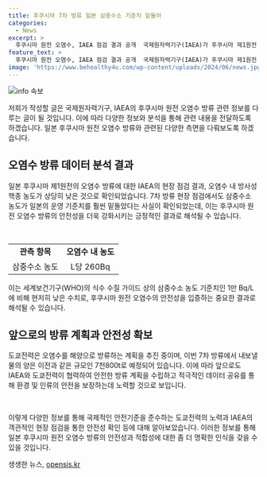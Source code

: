 ```yaml
---
title: 후쿠시마 7차 방류 일본 삼중수소 기준치 밑돌아
categories:
  - News
excerpt: >
  후쿠시마 원전 오염수, IAEA 점검 결과 공개  국제원자력기구(IAEA)가 후쿠시마 제1원전 오염수 7차 방류 현장 점검 결과를 공개했다. 일본의 운영 기준치를 크게 밑돌아 독립적 분석에서 삼중수소(트리튬) 농도가 낮게 나왔으며, WHO의 기준치보다 매우 낮다고 전했다. 도쿄전력은 7차 방류를 시작하여 이번에는 7천800t의 오염수를 바다로 방류할 예정이다. ALPS로 처리되었지만 삼중수소가 여전히 남아있어 희석 처리 후 방류한다고 밝혔다. IAEA의 점검 결과에 따르면 일본의 운영 기준치를 크게 하회하는 것으로 나타났다.
feature_text: >
  후쿠시마 원전 오염수, IAEA 점검 결과 공개  국제원자력기구(IAEA)가 후쿠시마 제1원전 오염수 7차 방류 현장 점검 결과를 공개했다. 일본의 운영 기준치를 크게 밑돌아 독립적 분석에서 삼중수소(트리튬) 농도가 낮게 나왔으며, WHO의 기준치보다 매우 낮다고 전했다. 도쿄전력은 7차 방류를 시작하여 이번에는 7천800t의 오염수를 바다로 방류할 예정이다. ALPS로 처리되었지만 삼중수소가 여전히 남아있어 희석 처리 후 방류한다고 밝혔다. IAEA의 점검 결과에 따르면 일본의 운영 기준치를 크게 하회하는 것으로 나타났다.
image: 'https://www.behealthy4u.com/wp-content/uploads/2024/06/news.jpg'
---
```


<p><img src="https://www.behealthy4u.com/wp-content/uploads/2024/06/news.jpg" alt="info 속보" /></p>

<p>저희가 작성할 글은 국제원자력기구, IAEA의 후쿠시마 원전 오염수 방류 관련 정보를 다루는 글이 될 것입니다. 이에 따라 다양한 정보와 분석을 통해 관련 내용을 전달하도록 하겠습니다. 일본 후쿠시마 원전 오염수 방류와 관련된 다양한 측면을 다뤄보도록 하겠습니다. </p>

<h2 data-ke-size="size26">오염수 방류 데이터 분석 결과</h2>

<p>일본 후쿠시마 제1원전의 오염수 방류에 대한 IAEA의 현장 점검 결과, 오염수 내 방사성 핵종 농도가 상당히 낮은 것으로 확인되었습니다. 7차 방류 현장 점검에서도 삼중수소 농도가 일본의 운영 기준치를 훨씬 밑돌았다는 사실이 확인되었는데, 이는 후쿠시마 원전 오염수 방류의 안전성을 더욱 강화시키는 긍정적인 결과로 해석될 수 있습니다.</p>

<p data-ke-size="size16">&nbsp;</p>

<table>
  <tr>
    <td style="text-align: center; height: 17px;"><b>관측 항목</b></td>
    <td style="text-align: center; height: 17px;"><b>오염수 내 농도</b></td>
  </tr>
  <tr>
    <td style="text-align: left; height: 17px;">삼중수소 농도</td>
    <td style="text-align: center; height: 17px;">L당 260Bq</td>
  </tr>
</table>

<p>이는 세계보건기구(WHO)의 식수 수질 가이드 상의 삼중수소 농도 기준치인 1만 Bq/L에 비해 현저히 낮은 수치로, 후쿠시마 원전 오염수의 안전성을 입증하는 중요한 결과로 해석될 수 있습니다.</p>

<h2 data-ke-size="size26">앞으로의 방류 계획과 안전성 확보</h2>

<p>도쿄전력은 오염수를 해양으로 방류하는 계획을 추진 중이며, 이번 7차 방류에서 내보낼 물의 양은 이전과 같은 규모인 7천800t로 예정되어 있습니다. 이에 따라 앞으로도 IAEA와 도쿄전력이 협력하여 안전한 방류 계획을 수립하고 적극적인 데이터 공유를 통해 환경 및 인류의 안전을 보장하는데 노력할 것으로 보입니다.</p>

<p data-ke-size="size16">&nbsp;</p>

<p>이렇게 다양한 정보를 통해 국제적인 안전기준을 준수하는 도쿄전력의 노력과 IAEA의 객관적인 현장 점검을 통한 안전성 확인 등에 대해 알아보았습니다. 이러한 정보를 통해 일본 후쿠시마 원전 오염수 방류의 안전성과 적합성에 대한 좀 더 명확한 인식을 갖을 수 있을 것입니다.</p>
생생한 뉴스, <a href="https://opensis.kr" rel="dofollow">opensis.kr</a>


